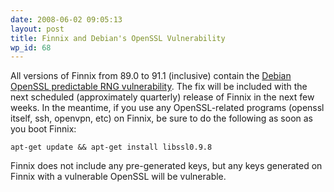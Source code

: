 ```yaml
---
date: 2008-06-02 09:05:13
layout: post
title: Finnix and Debian's OpenSSL Vulnerability
wp_id: 68
---
```

All versions of Finnix from 89.0 to 91.1 (inclusive) contain the [Debian OpenSSL predictable RNG vulnerability](http://lists.debian.org/debian-security-announce/2008/msg00152.html). The fix will be included with the next scheduled (approximately quarterly) release of Finnix in the next few weeks. In the meantime, if you use any OpenSSL-related programs (openssl itself, ssh, openvpn, etc) on Finnix, be sure to do the following as soon as you boot Finnix:

`apt-get update && apt-get install libssl0.9.8`

Finnix does not include any pre-generated keys, but any keys generated on Finnix with a vulnerable OpenSSL will be vulnerable.
